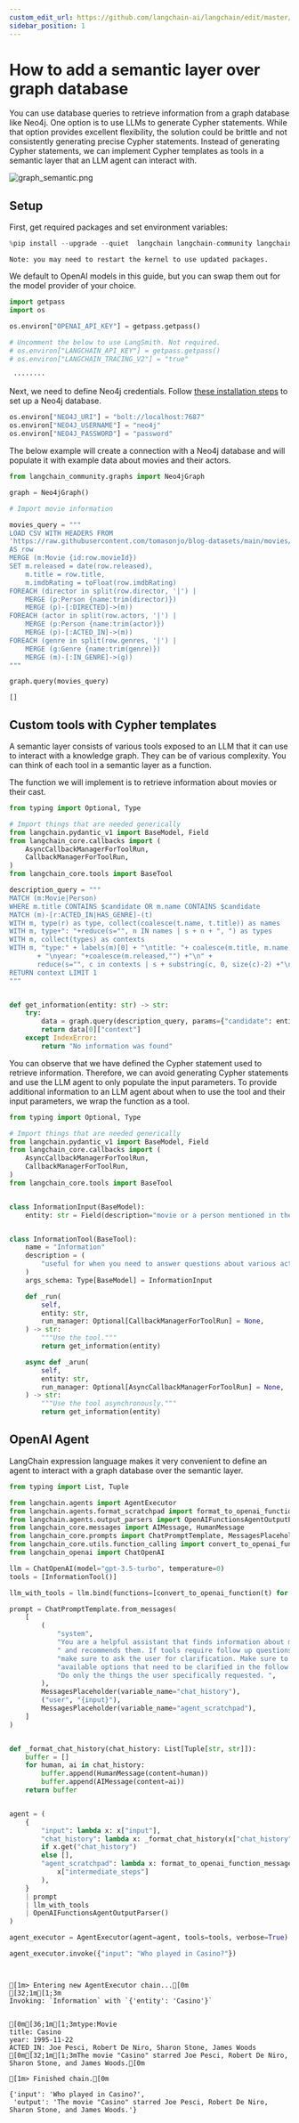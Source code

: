 ```yaml
---
custom_edit_url: https://github.com/langchain-ai/langchain/edit/master/docs/docs/how_to/graph_semantic.ipynb
sidebar_position: 1
---
```

# How to add a semantic layer over graph database

You can use database queries to retrieve information from a graph database like Neo4j.
One option is to use LLMs to generate Cypher statements.
While that option provides excellent flexibility, the solution could be brittle and not consistently generating precise Cypher statements.
Instead of generating Cypher statements, we can implement Cypher templates as tools in a semantic layer that an LLM agent can interact with.

![graph_semantic.png](../../static/img/graph_semantic.png)

## Setup

First, get required packages and set environment variables:


```python
%pip install --upgrade --quiet  langchain langchain-community langchain-openai neo4j
```
```output
Note: you may need to restart the kernel to use updated packages.
```
We default to OpenAI models in this guide, but you can swap them out for the model provider of your choice.


```python
import getpass
import os

os.environ["OPENAI_API_KEY"] = getpass.getpass()

# Uncomment the below to use LangSmith. Not required.
# os.environ["LANGCHAIN_API_KEY"] = getpass.getpass()
# os.environ["LANGCHAIN_TRACING_V2"] = "true"
```
```output
 ········
```
Next, we need to define Neo4j credentials.
Follow [these installation steps](https://neo4j.com/docs/operations-manual/current/installation/) to set up a Neo4j database.


```python
os.environ["NEO4J_URI"] = "bolt://localhost:7687"
os.environ["NEO4J_USERNAME"] = "neo4j"
os.environ["NEO4J_PASSWORD"] = "password"
```

The below example will create a connection with a Neo4j database and will populate it with example data about movies and their actors.


```python
from langchain_community.graphs import Neo4jGraph

graph = Neo4jGraph()

# Import movie information

movies_query = """
LOAD CSV WITH HEADERS FROM 
'https://raw.githubusercontent.com/tomasonjo/blog-datasets/main/movies/movies_small.csv'
AS row
MERGE (m:Movie {id:row.movieId})
SET m.released = date(row.released),
    m.title = row.title,
    m.imdbRating = toFloat(row.imdbRating)
FOREACH (director in split(row.director, '|') | 
    MERGE (p:Person {name:trim(director)})
    MERGE (p)-[:DIRECTED]->(m))
FOREACH (actor in split(row.actors, '|') | 
    MERGE (p:Person {name:trim(actor)})
    MERGE (p)-[:ACTED_IN]->(m))
FOREACH (genre in split(row.genres, '|') | 
    MERGE (g:Genre {name:trim(genre)})
    MERGE (m)-[:IN_GENRE]->(g))
"""

graph.query(movies_query)
```



```output
[]
```


## Custom tools with Cypher templates

A semantic layer consists of various tools exposed to an LLM that it can use to interact with a knowledge graph.
They can be of various complexity. You can think of each tool in a semantic layer as a function.

The function we will implement is to retrieve information about movies or their cast.


```python
from typing import Optional, Type

# Import things that are needed generically
from langchain.pydantic_v1 import BaseModel, Field
from langchain_core.callbacks import (
    AsyncCallbackManagerForToolRun,
    CallbackManagerForToolRun,
)
from langchain_core.tools import BaseTool

description_query = """
MATCH (m:Movie|Person)
WHERE m.title CONTAINS $candidate OR m.name CONTAINS $candidate
MATCH (m)-[r:ACTED_IN|HAS_GENRE]-(t)
WITH m, type(r) as type, collect(coalesce(t.name, t.title)) as names
WITH m, type+": "+reduce(s="", n IN names | s + n + ", ") as types
WITH m, collect(types) as contexts
WITH m, "type:" + labels(m)[0] + "\ntitle: "+ coalesce(m.title, m.name) 
       + "\nyear: "+coalesce(m.released,"") +"\n" +
       reduce(s="", c in contexts | s + substring(c, 0, size(c)-2) +"\n") as context
RETURN context LIMIT 1
"""


def get_information(entity: str) -> str:
    try:
        data = graph.query(description_query, params={"candidate": entity})
        return data[0]["context"]
    except IndexError:
        return "No information was found"
```

You can observe that we have defined the Cypher statement used to retrieve information.
Therefore, we can avoid generating Cypher statements and use the LLM agent to only populate the input parameters.
To provide additional information to an LLM agent about when to use the tool and their input parameters, we wrap the function as a tool.


```python
from typing import Optional, Type

# Import things that are needed generically
from langchain.pydantic_v1 import BaseModel, Field
from langchain_core.callbacks import (
    AsyncCallbackManagerForToolRun,
    CallbackManagerForToolRun,
)
from langchain_core.tools import BaseTool


class InformationInput(BaseModel):
    entity: str = Field(description="movie or a person mentioned in the question")


class InformationTool(BaseTool):
    name = "Information"
    description = (
        "useful for when you need to answer questions about various actors or movies"
    )
    args_schema: Type[BaseModel] = InformationInput

    def _run(
        self,
        entity: str,
        run_manager: Optional[CallbackManagerForToolRun] = None,
    ) -> str:
        """Use the tool."""
        return get_information(entity)

    async def _arun(
        self,
        entity: str,
        run_manager: Optional[AsyncCallbackManagerForToolRun] = None,
    ) -> str:
        """Use the tool asynchronously."""
        return get_information(entity)
```

## OpenAI Agent

LangChain expression language makes it very convenient to define an agent to interact with a graph database over the semantic layer.


```python
from typing import List, Tuple

from langchain.agents import AgentExecutor
from langchain.agents.format_scratchpad import format_to_openai_function_messages
from langchain.agents.output_parsers import OpenAIFunctionsAgentOutputParser
from langchain_core.messages import AIMessage, HumanMessage
from langchain_core.prompts import ChatPromptTemplate, MessagesPlaceholder
from langchain_core.utils.function_calling import convert_to_openai_function
from langchain_openai import ChatOpenAI

llm = ChatOpenAI(model="gpt-3.5-turbo", temperature=0)
tools = [InformationTool()]

llm_with_tools = llm.bind(functions=[convert_to_openai_function(t) for t in tools])

prompt = ChatPromptTemplate.from_messages(
    [
        (
            "system",
            "You are a helpful assistant that finds information about movies "
            " and recommends them. If tools require follow up questions, "
            "make sure to ask the user for clarification. Make sure to include any "
            "available options that need to be clarified in the follow up questions "
            "Do only the things the user specifically requested. ",
        ),
        MessagesPlaceholder(variable_name="chat_history"),
        ("user", "{input}"),
        MessagesPlaceholder(variable_name="agent_scratchpad"),
    ]
)


def _format_chat_history(chat_history: List[Tuple[str, str]]):
    buffer = []
    for human, ai in chat_history:
        buffer.append(HumanMessage(content=human))
        buffer.append(AIMessage(content=ai))
    return buffer


agent = (
    {
        "input": lambda x: x["input"],
        "chat_history": lambda x: _format_chat_history(x["chat_history"])
        if x.get("chat_history")
        else [],
        "agent_scratchpad": lambda x: format_to_openai_function_messages(
            x["intermediate_steps"]
        ),
    }
    | prompt
    | llm_with_tools
    | OpenAIFunctionsAgentOutputParser()
)

agent_executor = AgentExecutor(agent=agent, tools=tools, verbose=True)
```


```python
agent_executor.invoke({"input": "Who played in Casino?"})
```
```output


[1m> Entering new AgentExecutor chain...[0m
[32;1m[1;3m
Invoking: `Information` with `{'entity': 'Casino'}`


[0m[36;1m[1;3mtype:Movie
title: Casino
year: 1995-11-22
ACTED_IN: Joe Pesci, Robert De Niro, Sharon Stone, James Woods
[0m[32;1m[1;3mThe movie "Casino" starred Joe Pesci, Robert De Niro, Sharon Stone, and James Woods.[0m

[1m> Finished chain.[0m
```


```output
{'input': 'Who played in Casino?',
 'output': 'The movie "Casino" starred Joe Pesci, Robert De Niro, Sharon Stone, and James Woods.'}
```

